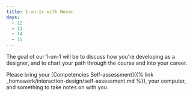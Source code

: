 ```yaml
---
title: 1-on-1s with Nevan
days:
  - 12
  - 13
  - 14
  - 15
---
```


The goal of our 1-on-1 will be to discuss how you're developing as a designer, and to chart your path through the course and into your career.

Please bring your [Competencies Self-assessment]({% link _homework/interaction-design/self-assessment.md %}), your computer, and something to take notes on with you.
